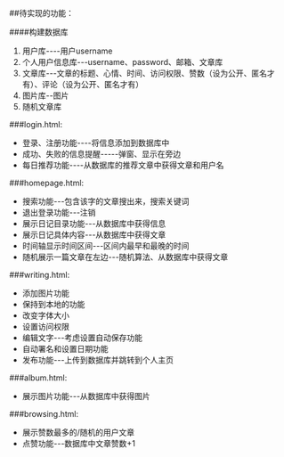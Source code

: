 ##待实现的功能：

####构建数据库
1. 用户库----用户username
2. 个人用户信息库---username、password、邮箱、文章库
3. 文章库---文章的标题、心情、时间、访问权限、赞数（设为公开、匿名才有）、评论（设为公开、匿名才有）
4. 图片库--图片
5. 随机文章库

###login.html:
- 登录、注册功能----将信息添加到数据库中
- 成功、失败的信息提醒-----弹窗、显示在旁边
- 每日推荐功能----从数据库的推荐文章中获得文章和用户名

###homepage.html:
- 搜索功能---包含该字的文章搜出来，搜索关键词
- 退出登录功能---注销
- 展示日记目录功能---从数据库中获得信息
- 展示日记具体内容---从数据库中获得文章
- 时间轴显示时间区间---区间内最早和最晚的时间
- 随机展示一篇文章在左边---随机算法、从数据库中获得文章

###writing.html:
- 添加图片功能
- 保持到本地的功能
- 改变字体大小
- 设置访问权限
- 编辑文字---考虑设置自动保存功能
- 自动署名和设置日期功能
- 发布功能---上传到数据库并跳转到个人主页

###album.html:
- 展示图片功能---从数据库中获得图片


###browsing.html:
- 展示赞数最多的/随机的用户文章
- 点赞功能---数据库中文章赞数+1
